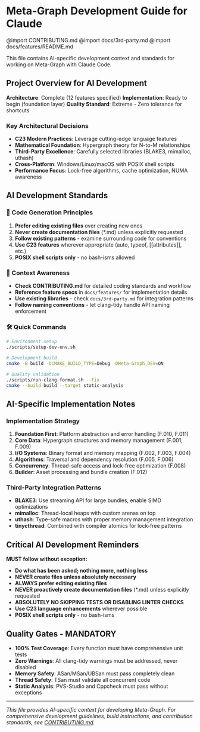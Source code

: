 # Meta-Graph Development Guide for Claude

@import CONTRIBUTING.md
@import docs/3rd-party.md
@import docs/features/README.md

This file contains AI-specific development context and standards for working on Meta-Graph with Claude Code.

## Project Overview for AI Development

**Architecture**: Complete (12 features specified)
**Implementation**: Ready to begin (foundation layer)
**Quality Standard**: Extreme - Zero tolerance for shortcuts

### Key Architectural Decisions
- **C23 Modern Practices**: Leverage cutting-edge language features
- **Mathematical Foundation**: Hypergraph theory for N-to-M relationships
- **Third-Party Excellence**: Carefully selected libraries (BLAKE3, mimalloc, uthash)
- **Cross-Platform**: Windows/Linux/macOS with POSIX shell scripts
- **Performance Focus**: Lock-free algorithms, cache optimization, NUMA awareness

## AI Development Standards

### 🤖 Code Generation Principles
1. **Prefer editing existing files** over creating new ones
2. **Never create documentation files** (*.md) unless explicitly requested
3. **Follow existing patterns** - examine surrounding code for conventions
4. **Use C23 features** wherever appropriate (auto, typeof, [[attributes]], etc.)
5. **POSIX shell scripts only** - no bash-isms allowed

### 🧠 Context Awareness
- **Check CONTRIBUTING.md** for detailed coding standards and workflow
- **Reference feature specs** in `docs/features/` for implementation details
- **Use existing libraries** - check `docs/3rd-party.md` for integration patterns
- **Follow naming conventions** - let clang-tidy handle API naming enforcement

### 🛠️ Quick Commands
```bash
# Environment setup
./scripts/setup-dev-env.sh

# Development build
cmake -B build -DCMAKE_BUILD_TYPE=Debug -DMeta-Graph_DEV=ON

# Quality validation
./scripts/run-clang-format.sh --fix
cmake --build build --target static-analysis
```

## AI-Specific Implementation Notes

### Implementation Strategy
1. **Foundation First**: Platform abstraction and error handling (F.010, F.011)
2. **Core Data**: Hypergraph structures and memory management (F.001, F.009)
3. **I/O Systems**: Binary format and memory mapping (F.002, F.003, F.004)
4. **Algorithms**: Traversal and dependency resolution (F.005, F.006)
5. **Concurrency**: Thread-safe access and lock-free optimization (F.008)
6. **Builder**: Asset processing and bundle creation (F.012)

### Third-Party Integration Patterns
- **BLAKE3**: Use streaming API for large bundles, enable SIMD optimizations
- **mimalloc**: Thread-local heaps with custom arenas on top
- **uthash**: Type-safe macros with proper memory management integration
- **tinycthread**: Combined with compiler atomics for lock-free patterns

## Critical AI Development Reminders

**MUST follow without exception:**

- **Do what has been asked; nothing more, nothing less**
- **NEVER create files unless absolutely necessary**
- **ALWAYS prefer editing existing files**
- **NEVER proactively create documentation files** (*.md) unless explicitly requested
- **ABSOLUTELY NO SKIPPING TESTS OR DISABLING LINTER CHECKS**
- **Use C23 language enhancements** wherever possible
- **POSIX shell scripts only** - no bash-isms

## Quality Gates - MANDATORY
- **100% Test Coverage**: Every function must have comprehensive unit tests
- **Zero Warnings**: All clang-tidy warnings must be addressed, never disabled
- **Memory Safety**: ASan/MSan/UBSan must pass completely clean
- **Thread Safety**: TSan must validate all concurrent code
- **Static Analysis**: PVS-Studio and Cppcheck must pass without exceptions

---

*This file provides AI-specific context for developing Meta-Graph. For comprehensive development guidelines, build instructions, and contribution standards, see [CONTRIBUTING.md](CONTRIBUTING.md).*
